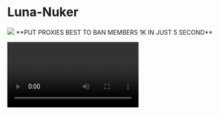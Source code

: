# Luna-Nuker



<img src="https://user-images.githubusercontent.com/94025815/144698206-f7e3c8c5-ec08-4544-95a5-5b98929e811f.png"/>
**PUT PROXIES BEST TO BAN MEMBERS 1K IN JUST 5 SECOND**


<video src="https://drive.google.com/file/d/1M0G2V05Y5ySRslNpbtbENUPdD0-l2SPe/view?usp=sharing"/> **To Check How It Works**
